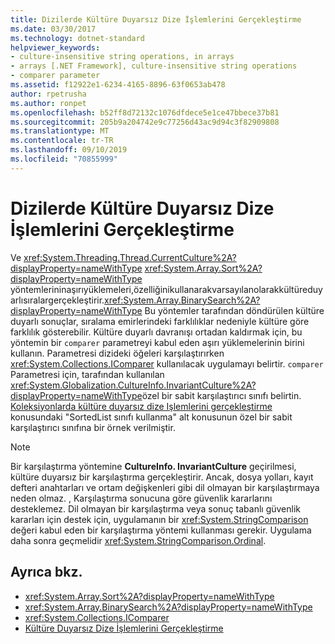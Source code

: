 ```yaml
---
title: Dizilerde Kültüre Duyarsız Dize İşlemlerini Gerçekleştirme
ms.date: 03/30/2017
ms.technology: dotnet-standard
helpviewer_keywords:
- culture-insensitive string operations, in arrays
- arrays [.NET Framework], culture-insensitive string operations
- comparer parameter
ms.assetid: f12922e1-6234-4165-8896-63f0653ab478
author: rpetrusha
ms.author: ronpet
ms.openlocfilehash: b52ff8d72132c1076dfdece5e1ce47bbece37b81
ms.sourcegitcommit: 205b9a204742e9c77256d43ac9d94c3f82909808
ms.translationtype: MT
ms.contentlocale: tr-TR
ms.lasthandoff: 09/10/2019
ms.locfileid: "70855999"
---
```

# <a name="performing-culture-insensitive-string-operations-in-arrays"></a>Dizilerde Kültüre Duyarsız Dize İşlemlerini Gerçekleştirme

Ve <xref:System.Threading.Thread.CurrentCulture%2A?displayProperty=nameWithType> <xref:System.Array.Sort%2A?displayProperty=nameWithType> yöntemlerininaşırıyüklemeleri,özelliğinikullanarakvarsayılanolarakkültüreduyarlısıralargerçekleştirir.<xref:System.Array.BinarySearch%2A?displayProperty=nameWithType> Bu yöntemler tarafından döndürülen kültüre duyarlı sonuçlar, sıralama emirlerindeki farklılıklar nedeniyle kültüre göre farklılık gösterebilir. Kültüre duyarlı davranışı ortadan kaldırmak için, bu yöntemin bir `comparer` parametreyi kabul eden aşırı yüklemelerinin birini kullanın. Parametresi dizideki öğeleri karşılaştırırken <xref:System.Collections.IComparer> kullanılacak uygulamayı belirtir. `comparer` Parametresi için, tarafından kullanılan <xref:System.Globalization.CultureInfo.InvariantCulture%2A?displayProperty=nameWithType>özel bir sabit karşılaştırıcı sınıfı belirtin. [Koleksiyonlarda kültüre duyarsız dize Işlemlerini gerçekleştirme](../../../docs/standard/globalization-localization/performing-culture-insensitive-string-operations-in-collections.md) konusundaki "SortedList sınıfı kullanma" alt konusunun özel bir sabit karşılaştırıcı sınıfına bir örnek verilmiştir.

> [!NOTE]
> Bir karşılaştırma yöntemine **CultureInfo. InvariantCulture** geçirilmesi, kültüre duyarsız bir karşılaştırma gerçekleştirir. Ancak, dosya yolları, kayıt defteri anahtarları ve ortam değişkenleri gibi dil olmayan bir karşılaştırmaya neden olmaz. , Karşılaştırma sonucuna göre güvenlik kararlarını desteklemez. Dil olmayan bir karşılaştırma veya sonuç tabanlı güvenlik kararları için destek için, uygulamanın bir <xref:System.StringComparison> değeri kabul eden bir karşılaştırma yöntemi kullanması gerekir. Uygulama daha sonra geçmelidir <xref:System.StringComparison.Ordinal>.

## <a name="see-also"></a>Ayrıca bkz.

- <xref:System.Array.Sort%2A?displayProperty=nameWithType>
- <xref:System.Array.BinarySearch%2A?displayProperty=nameWithType>
- <xref:System.Collections.IComparer>
- [Kültüre Duyarsız Dize İşlemlerini Gerçekleştirme](../../../docs/standard/globalization-localization/performing-culture-insensitive-string-operations.md)
